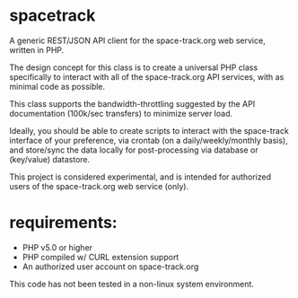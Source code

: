 spacetrack
===

A generic REST/JSON API client for the space-track.org web service, written in PHP.

The design concept for this class is to create a universal PHP class specifically to interact with all of the space-track.org API services, with as minimal code as possible. 

This class supports the bandwidth-throttling suggested by the API documentation (100k/sec transfers) to minimize server load. 

Ideally, you should be able to create scripts to interact with the space-track interface of your preference, via crontab (on a daily/weekly/monthly basis), and store/sync the data locally for post-processing via database or (key/value) datastore. 

This project is considered experimental, and is intended for authorized users of the space-track.org web service (only). 

requirements:
===
* PHP v5.0 or higher
* PHP compiled w/ CURL extension support
* An authorized user account on space-track.org

This code has not been tested in a non-linux system environment.
